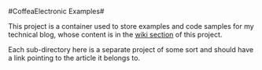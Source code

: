 #CoffeaElectronic Examples#

This project is a container used to store examples and code samples for my technical blog, whose content is in the [wiki section](https://github.com/cjstehno/coffeaelectronica/wiki) of this project.

Each sub-directory here is a separate project of some sort and should have a link pointing to the article it belongs to.
